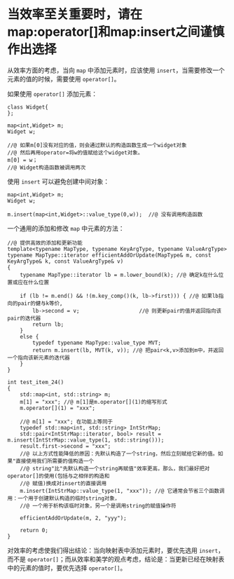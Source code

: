 # 当效率至关重要时，请在map:operator[]和map:insert之间谨慎作出选择　

从效率方面的考虑，当向 `map` 中添加元素时，应该使用 `insert`，当需要修改一个元素的值的时候，需要使用 `operator[]`。

如果使用 `operator[]` 添加元素：

```
class Widget{
};

map<int,Widget> m;
Widget w;

//@ 如果m[0]没有对应的值，则会通过默认的构造函数生成一个widget对象
//@ 然后再用operator=将w的值赋给这个widget对象。
m[0] = w；
//@ Widget构造函数被调用两次 
```

 使用 `insert` 可以避免创建中间对象：

```
map<int,Widget> m;
Widget w; 

m.insert(map<int,Widget>::value_type(0,w));  //@ 没有调用构造函数
```

一个通用的添加和修改 `map` 中元素的方法：

```
//@ 提供高效的添加和更新功能
template<typename MapType, typename KeyArgType, typename ValueArgType>
typename MapType::iterator efficientAddOrUpdate(MapType& m, const KeyArgType& k, const ValueArgType& v)
{
	typename MapType::iterator lb = m.lower_bound(k); //@ 确定k在什么位置或应在什么位置
 
	if (lb != m.end() && !(m.key_comp()(k, lb->first))) { //@ 如果lb指向的pair的健与k等价,
		lb->second = v;				      //@ 则更新pair的值并返回指向该pair的迭代器
		return lb;
	}
	else {
		typedef typename MapType::value_type MVT;
		return m.insert(lb, MVT(k, v)); //@ 把pair<k,v>添加到m中，并返回一个指向该新元素的迭代器
	}
}

int test_item_24()
{
	std::map<int, std::string> m;
	m[1] = "xxx"; //@ m[1]是m.operator[](1)的缩写形式
	m.operator[](1) = "xxx";
 
	//@ m[1] = "xxx"; 在功能上等同于
	typedef std::map<int, std::string> IntStrMap;
	std::pair<IntStrMap::iterator, bool> result = m.insert(IntStrMap::value_type(1, std::string()));
	result.first->second = "xxx";
	//@ 以上方式性能降低的原因：先默认构造了一个string，然后立刻赋给它新的值。如果"直接使用我们所需要的值构造一个
	//@ string"比"先默认构造一个string再赋值"效率更高，那么，我们最好把对operator[]的使用(包括与之相伴的构造和
	//@ 赋值)换成对insert的直接调用
	m.insert(IntStrMap::value_type(1, "xxx")); //@ 它通常会节省三个函数调用：一个用于创建默认构造的临时string对象，
	//@ 一个用于析构该临时对象，另一个是调用string的赋值操作符
 
	efficientAddOrUpdate(m, 2, "yyy");
 
	return 0;
}
```

对效率的考虑使我们得出结论：当向映射表中添加元素时，要优先选用 `insert`，而不是 `operator[]`；而从效率和美学的观点考虑，结论是：当更新已经在映射表中的元素的值时，要优先选择 `operator[]`。











